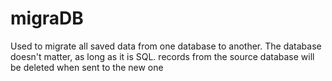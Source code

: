 # migraDB
Used to migrate all saved data from one database to another. The database doesn't matter, as long as it is SQL. records from the source database will be deleted when sent to the new one
